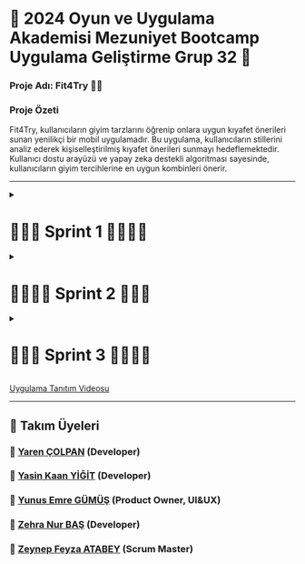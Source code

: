# 📌 2024 Oyun ve Uygulama Akademisi Mezuniyet Bootcamp Uygulama Geliştirme Grup 32 📱
### Proje Adı:  Fit4Try 👗📱
### Proje Özeti
 Fit4Try, kullanıcıların giyim tarzlarını öğrenip onlara uygun kıyafet önerileri sunan yenilikçi bir mobil uygulamadır. Bu uygulama, kullanıcıların stillerini analiz ederek kişiselleştirilmiş kıyafet önerileri sunmayı hedeflemektedir. Kullanıcı dostu arayüzü ve yapay zeka destekli algoritması sayesinde, kullanıcıların giyim tercihlerine en uygun kombinleri önerir.

----

<details>
  <summary><h1>🏃🏻‍➡️ Sprint 1 🏃🏻‍♀️‍➡️</h1></summary>

  ![Sprint1](https://github.com/user-attachments/assets/dfccd73f-37ec-4dfe-a492-e1fde0bd88ae)
  
# Sprint 1 Review

**Sprint Tarihleri:** 15 Haziran - 7 Temmuz

## Proje Özeti

Bu sprintte, kullanıcıların giyim tarzlarını öğrenip onlara uygun kıyafet önerileri sunan bir mobil uygulama geliştirmeye karar verdik. Bu uygulama, kullanıcıların stillerini analiz ederek, kişiselleştirilmiş kıyafet önerileri sunmayı hedeflemektedir.

## Ürün Özellikleri

- **Stil Analizi:** Kullanıcıların stil ve tercihlerini öğrenmek için anket ve form ekranları.
- **Kişiselleştirilmiş Öneriler:** Kullanıcının stiline uygun kıyafet önerileri sunan yapay zeka destekli algoritma.
- **Kullanıcı Profili:** Kullanıcıların stillerini ve tercihlerini kaydedebilecekleri profil sayfası.
- **Giriş ve Çıkış İşlemleri:** Firebase Authentication ile güvenli kullanıcı kimlik doğrulaması.
- **Sezgisel Arayüz:** Kullanıcı dostu ve sezgisel arayüz tasarımı.
- **Yapay Zeka Modeli:** Giyim önerileri için kullanılan gelişmiş yapay zeka modeli.

## Hedef Kitle

- **Genç Yetişkinler:** Moda konusunda önerilere açık, yeni stil denemek isteyen genç yetişkinler.
- **Moda Tutkunları:** Moda ve stil konusunda önerilere ihtiyaç duyan ve trendleri takip eden kullanıcılar.
- **Zamanı Kısıtlı Bireyler:** Giyim konusunda hızlı ve etkili önerilere ihtiyaç duyan, zamanı kısıtlı kullanıcılar.
- **Stilini Geliştirmek İsteyenler:** Kendi stilini keşfetmek ve geliştirmek isteyen herkes.

## Yapılan Çalışmalar

### 1. İlk Toplantı (14 Haziran)

İlk toplantımızı 14 Haziran'da gerçekleştirdik. Toplantıda proje hedeflerimizi, görev dağılımını ve sprint süresince yapılacak işleri belirledik.

![İlk Toplantı](https://github.com/wissenschaftlerin/oua_2024_bootcamp_flutter_grup32/assets/72699045/b33be272-035b-4fcf-9893-157567b2fec5)

### 2. İkinci Toplantı (22 Haziran)

İkinci toplantımızı 22 Haziran'da gerçekleştirdik. Bu toplantıda sprint ilerleyişini değerlendirdik ve gerekli düzenlemeleri yaptık.

### 3. Uygulama Tasarımı

- Uygulamanın genel tasarımını oluşturduk.
- Giriş, çıkış ve intro ekranlarını tasarladık.
- Kullanıcıların stil ve tarzlarını öğrenmek için gerekli ekranları oluşturduk.
- Kullanıcıların ne tarz şeyler giydiğini öğrenmek için anket ve form ekranları tasarladık.

**Figma Tasarımı:** [Figma Link](https://www.figma.com/design/y144lYicDkEE8IshJttFat/Fit4Try---UI-Design?node-id=0-1)

### 4. Giriş ve Çıkış İşlemleri

- Kullanıcıların uygulamaya giriş ve çıkış yapabilmesi için gerekli altyapıyı oluşturduk.
- Firebase Authentication kullanarak kullanıcıların kimlik doğrulamasını sağladık.

![Giriş Ekranı](https://github.com/wissenschaftlerin/oua_2024_bootcamp_flutter_grup32/assets/72699045/51e6761b-677e-406f-9a28-61b47b9a4228)
![Giriş Ekranı 2](https://github.com/wissenschaftlerin/oua_2024_bootcamp_flutter_grup32/assets/72699045/23d5b170-ea42-47f8-b20e-bfd7ce511cee)

### 5. Yapay Zeka Modeli

- Giydirmede kullanılacak olan yapay zeka modelini araştırıp bulduk.
- Bu modeli test ettik ve Google Cloud ile API'ye dönüştürüp kullanılabilir hale getirdik.

**Model Linki:** [Hugging Face Modeli](https://huggingface.co/spaces/levihsu/OOTDiffusion)

## Sprint Notları

- User Story'ler product backlog'ların içine yazılmıştır. Product backlog item'lara tıklandığında hikayelerin detayları okunabilir.
- Sprint içinde tamamlanması tahmin edilen puan: **100 Puan**
- Puan tamamlama mantığı: Toplamda proje boyunca tamamlanması gereken 380 puanlık backlog bulunmaktadır. 4 sprint'e bölündüğünde ilk sprint'in en azından 100 ile başlaması gerektiğine karar verildi.
- Backlog düzeni ve Story seçimleri: Backlog'umuz ilk yapılacak story'lere göre düzenlenmiştir. Sprint başına tahmin edilen puan sayısını geçmeyecek şekilde sıradan seçimler yapılmaktadır. Story başına çıkan tahmin puanı, toplam puanın yarısından az tutulmuştur.
- Story'ler yapılacak işlere (task'lere) bölünmüştür. Miro Board'da gözüken kırmızı item'lar yapılacak işleri (task) gösterirken, mavi item'lar story'leri temsil etmektedir.
- Daily Scrum: Daily Scrum toplantılarının zamansal sebeplerden ötürü Slack üzerinden yapılmasına karar verilmiştir. Daily Scrum toplantısı örneği jpeg veya word olarak Readme'de tarafımızdan paylaşılmaktadır.

![Sprint1Scrum](https://github.com/wissenschaftlerin/oua_2024_bootcamp_flutter_grup32/assets/72699045/f1cedffc-d479-401f-8d3e-07c5df295039)

---
## Alınan Kararlar:
- Ekipteki roller belirlenmiştir.
- Ekstra eklenmesi gereken özellikler belirlenmiştir.
- Uygulama fikri ve özellikleri netleştirilmiştir.

## Sprint Retrospective
- Takımın her üyesi yapacağı görevleri miro üzerine yazması kararı alınmıştır.
- Tahmin puanları gözden geçirilmeli ve sprint planlama toplantılarında gerekli geri bildirimlerin developer'lar tarafından verildiğine emin olunmalı.
 
</details>

<details>
  <summary><h1>🏃🏻‍♀️‍➡️ Sprint 2 🏃🏻‍➡️</h1></summary>

# Sprint 2 Review
![SPRINT 2](https://github.com/user-attachments/assets/3c9beb51-8700-4779-829f-a857dbe4216a)

**Sprint Tarihleri:** 8 Temmuz - 21 Temmuz

## Yapılan Çalışmalar
### 1. İlk Toplantı (8 Temmuz)

İlk toplantımızı 8 Temmuz'da gerçekleştirdik. Toplantıda proje hedeflerimizi, görev dağılımını ve sprint süresince yapılacak işleri belirledik.

### 2. İkinci Toplantı (14 Temmuz)

İkinci toplantımızı 15 Temmuz'da gerçekleştirdik. Bu toplantıda sprint ilerleyişini değerlendirdik ve gerekli düzenlemeleri yaptık.

### 3. Uygulama Geliştirme
![image](https://github.com/user-attachments/assets/331f17e1-6cba-4e51-bc20-e2e8f4e4ba60)

- Kullanıcı profili sayfasını tamamladık.
- Stil analizi ekranlarını ve algoritmalarını geliştirdik.
- Giyim önerileri için yapay zeka modelini entegre ettik ve test ettik.

### 4. Firebase Entegrasyonu

- Kullanıcı verilerini Firebase Realtime Database'e kaydedecek şekilde ayarladık.
- Kullanıcı profillerini Firebase üzerinden yönetilecek şekilde yapılandırdık.

### 5. DM ve Yardım Merkezi Tasarımı
![image](https://github.com/user-attachments/assets/48b09eda-5c05-4a9e-8f2d-c954ec382f47)

- Uygulamanın DM kısmını tasarladık.
- Yardım merkezi ve çıkış yap kısımlarını tasarladık.

## Şifre & Dil & Yardım Merkezi Seçenekleri Ayarları Kodlanması
![image](https://github.com/user-attachments/assets/d965f619-b589-4ea0-a69c-cb8e924224e1)

  

### Screenshotlar

#### Şifre Ayarları Sayfası
  
![WhatsApp Bild 2024-07-21 um 14 41 48_7a52af0c](https://github.com/user-attachments/assets/17fa99fe-5af8-496e-92ed-cb0a8e7836b5) ![WhatsApp Bild 2024-07-21 um 14 41 49_460635ca](https://github.com/user-attachments/assets/5344cf69-df15-4a31-b992-d3195e9bed54) ![WhatsApp Bild 2024-07-21 um 14 41 49_7164dd66](https://github.com/user-attachments/assets/86137036-5f09-464e-bcba-a2a22de450ff)

- [Şifre ayarları sayfası kodları eklendi](https://github.com/wissenschaftlerin/oua_2024_bootcamp_flutter_grup32/commit/4590e91c4340db3a300c5d92cdac39b398b20884)
![WhatsApp Bild 2024-07-21 um 20 03 57_1674b6fa](https://github.com/user-attachments/assets/6d88e0a8-e084-4249-ae88-36682f3b72da)



#### Dil Seçenekleri Ayarları 

![WhatsApp Bild 2024-07-21 um 14 41 49_a1554e05](https://github.com/user-attachments/assets/b1c94ec4-0da8-470a-8e17-a6fff57b2ed6) ![WhatsApp Bild 2024-07-21 um 14 41 49_e211ae3e](https://github.com/user-attachments/assets/8326be25-6a00-4eed-b9fa-64bbb3588662)

- [Dil seçenekleri ayarları sayfası kodları eklendi](https://github.com/wissenschaftlerin/oua_2024_bootcamp_flutter_grup32/commit/01e492537148716f35c5e35f249911979f679517)
![image](https://github.com/user-attachments/assets/a28d0e8d-335f-42a2-9e07-e63d377a2191)


#### Yardım Merkezi

![WhatsApp Bild 2024-07-21 um 14 41 50_e9683d3b](https://github.com/user-attachments/assets/b3d2044c-00fa-4fbd-9dee-c6a8bc27d0e3) ![WhatsApp Bild 2024-07-21 um 14 41 50_7c3a5b9f](https://github.com/user-attachments/assets/de7a9c09-4bb1-4401-8cc6-1a4edeba7e6d)

- [Yardım merkezi sayfası kodları eklendi](https://github.com/wissenschaftlerin/oua_2024_bootcamp_flutter_grup32/commit/9b05a7be7af6eb5d1a48f9cef699d78b4a586598)

  ![image](https://github.com/user-attachments/assets/bcc4d326-c5c7-49e8-8eca-efbb40092f81)



## Sprint Notları

- User Story'ler product backlog'ların içine yazılmıştır. Product backlog item'lara tıklandığında hikayelerin detayları okunabilir.
- Sprint içinde tamamlanması tahmin edilen puan: **90 Puan**
- Puan tamamlama mantığı: Toplamda proje boyunca tamamlanması gereken 380 puanlık backlog bulunmaktadır. İlk sprintte tamamlanan 100 puandan sonra, bu sprintte 90 puan tamamlanması hedeflenmiştir.
- Backlog düzeni ve Story seçimleri: Backlog'umuz ilk yapılacak story'lere göre düzenlenmiştir. Sprint başına tahmin edilen puan sayısını geçmeyecek şekilde sıradan seçimler yapılmaktadır.
- Story'ler yapılacak işlere (task'lere) bölünmüştür. Miro Board'da gözüken kırmızı item'lar yapılacak işleri (task)

Miro Ekran Görüntüsü

![image](https://github.com/user-attachments/assets/68f1562f-6835-4b93-b7b3-71ddba3f2e81)

---

## Daily Scrum 
Daily Scrum toplantılarının zamansal sebeplerden ötürü whatsapp ve slack üzerinden yapılması kararlaştırılmıştır.

## Sprint Retrospective
- Uygulama tasarımında community sayfası bitmiştir.
- Giriş kısmı, dil seçenekleri ve yardım sayfasının kodları eklenmiştir.

## Sprint Review
Alınan kararlar: Bilgilendirmeler anlık whatsapp grubu üzerinden toplantılar meet veya slack üzerinden gerçekleştirilecektir.
UI UX tasarımların kodlamaları yapılmıştır.



![image](https://github.com/user-attachments/assets/08a95d01-d200-456c-9069-dae8963e3aaf)



</details>

<details>
  <summary><h1>🏃🏻‍➡️ Sprint 3 🏃🏻‍♀️‍➡️</h1></summary>

# Sprint 3 Review

![SPRINT 3](https://github.com/user-attachments/assets/1c01ec84-9f8d-488e-9e31-539aeb3e2604)

**Sprint Tarihleri:** 22 Temmuz - 2 Ağustos

## Yapılan Çalışmalar

### Yapılması Gereken Eksiklerin Belirlenmesi & Görev Dağılımı

Whatsapp üzerinden yazışmalar

![image](https://github.com/user-attachments/assets/f7c78a44-d702-4442-be0f-524f9740e2de)

### Kodlardaki hataların düzeltilmesi 
Yeni güncelleştirmelerden ötürü olan bug'ların giderilmesi ve uygulamanın işlevesel hale getirilmesi

### Logo Tasarımının Netleşmesi

Logo için yapılan çeşitli tasarımlar

![WhatsApp Bild 2024-07-31 um 12 44 39_72f8297e](https://github.com/user-attachments/assets/faad7f7f-3087-4ca2-804e-bf91f2f993cf)

Seçilen Logomuz

![image](https://github.com/user-attachments/assets/9d51da0e-df96-426c-86f7-9613fc2f977f)

### Uygulama Sunumu Üzerine Çalışılması
![WhatsApp Bild 2024-08-02 um 00 57 20_ad0f4588](https://github.com/user-attachments/assets/1ad27150-646e-4ff5-9bb2-253c6d665a67)

### Uygulamanın Marvel Üzerinden Prototipi & Sitesi Çalışması

[Marvel Üzerinden Prototip](https://marvelapp.com/prototype/10gb34b4/screen/95220182)

### Screenshotlar

#### UI Tasarımlar

92'den fazla UI tasarım figma üzerinden yapıldı.

 ![WhatsApp Bild 2024-08-01 um 11 20 37_aa9c9b41](https://github.com/user-attachments/assets/aa3100bb-2c51-4625-b9f6-39846d6d2fb8)
 ![WhatsApp Bild 2024-08-01 um 11 20 57_6548a171](https://github.com/user-attachments/assets/1068d44a-9218-4be2-ba20-74b39e64f950)
 ![WhatsApp Bild 2024-08-01 um 11 21 13_66b95afa](https://github.com/user-attachments/assets/e8661e08-65ea-412b-b237-29f7bfc5bce0)
 ![WhatsApp Bild 2024-08-01 um 11 21 35_1389ef91](https://github.com/user-attachments/assets/868643eb-8519-43a7-a642-94fa9b1213d5)
 ![WhatsApp Bild 2024-08-01 um 11 22 14_fc655fb7](https://github.com/user-attachments/assets/5a850a83-db9f-437d-9bb6-1c5e81fef0d7)
 ![WhatsApp Bild 2024-08-01 um 11 22 29_b31bbcbe](https://github.com/user-attachments/assets/f834cd6a-e379-4173-b84e-12639191b969)


## Sprint Notları

- User Story'ler product backlog'ların içine yazılmıştır. Product backlog item'lara tıklandığında hikayelerin detayları okunabilir.
- Sprint içinde tamamlanması tahmin edilen puan: **90 Puan**
- Puan tamamlama mantığı: Toplamda proje boyunca tamamlanması gereken 380 puanlık backlog bulunmaktadır. İlk sprintte tamamlanan 100 puandan sonra, bu sprintte 90 puan tamamlanması hedeflenmiştir.
- Backlog düzeni ve Story seçimleri: Backlog'umuz ilk yapılacak story'lere göre düzenlenmiştir. Sprint başına tahmin edilen puan sayısını geçmeyecek şekilde sıradan seçimler yapılmaktadır.
- Story'ler yapılacak işlere (task'lere) bölünmüştür. Miro Board'da gözüken kırmızı item'lar yapılacak işleri (task)

#### Miro yerine bu hafta süreci hızlandırmak adına sprintler ve takip sürecinde Whatsapp kullanılmıştır.
![image](https://github.com/user-attachments/assets/e9a2bc0a-346e-48e4-82d2-f923b65f7502)

---

## Daily Scrum 
Whatsapp üzerinden mesajla haberleşerek bu sprint sürecinde hızlı ilerlenmiştir.

## Sprint Retrospective
- Uygulamanın logosu ve tasarım UI kısımları bitmiştir.
- Uygulamanın tanıtım videosuna başlanmış ve hazırlanmıştır.
- Kodlamadaki eksiklikler üzerine odaklanılmıştır

## Sprint Review
Uygulamadaki eksiklere odaklanılıp hızlıca görev dağılımı yapılmıştır.

</details>

[Uygulama Tanıtım Videosu](https://www.canva.com/design/DAGMqpOaDHU/FIP8-Dhy9tnlg55f6kecrQ/watch?utm_content=DAGMqpOaDHU&utm_campaign=share_your_design&utm_medium=link&utm_source=shareyourdesignpanel)

</details>


----
## 🤖 Takım Üyeleri

### 🚀 [Yaren ÇOLPAN](https://www.linkedin.com/in/yarencolpan/) (Developer)
### 🚀 [Yasin Kaan YİĞİT](https://www.linkedin.com/in/yasinkaanyigit1/) (Developer)
### 🚀 [Yunus Emre GÜMÜŞ](https://www.linkedin.com/in/yunusemregumus/) (Product Owner, UI&UX)
### 🚀 [Zehra Nur BAŞ](https://www.linkedin.com/in/zehranurba%C5%9F/) (Developer)
### 🚀 [Zeynep Feyza ATABEY](https://www.linkedin.com/in/zeynepfeyzatabey/) (Scrum Master)
